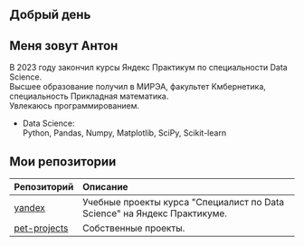 ## Добрый день

## Меня зовут Антон

В 2023 году закончил курсы Яндекс Практикум по специальности Data Science.  
Высшее образование получил в МИРЭА, факультет Кмбернетика, специальность Прикладная математика.  
Увлекаюсь программированием.

- Data Science:  
Python, Pandas, Numpy, Matplotlib, SciPy, Scikit-learn

## Мои репозитории  

| Репозиторий | Описание |
| :---------------------- | :---------------------- |
| [yandex](https://github.com/abv001mail/yandex) | Учебные проекты курса "Специалист по Data Science" на Яндекс Практикуме.  |
| [pet-projects](Pet-projects) | Собственные проекты. |
